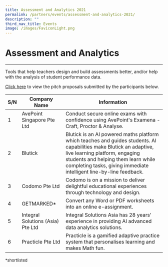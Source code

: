 ```yaml
---
title: Assessment and Analytics 2021
permalink: /partners/events/assessment-and-analytics-2021/
description: ""
third_nav_title: Events
image: /images/FaviconLight.png
---
```

<h1>Assessment and Analytics</h1>
<hr>
<p>Tools that help teachers design and build assessments better, and/or help with the analysis of student performance data.</p>

<p><a target="_blank" href="https://go.gov.sg/slspd2021-aa">Click here</a> to view the pitch proposals submitted by the participants below.</p>

<table>
<thead>
<tr>
<th>S/N</th>
<th>Company Name</th>
<th>Information</th>
</tr>
</thead>
<tbody>
<tr>
<td>1</td>
<td>AvePoint Singapore Pte Ltd</td>
<td>Conduct secure online exams with confidence using AvePoint's Examena - Craft, Proctor &amp; Analyse.</td>
</tr>
<tr>
<td>2</td>
<td>Blutick</td>
<td>Blutick is an AI powered maths platform which teaches and guides students. AI capabilities make Blutick an adaptive, live learning platform, engaging students and helping them learn while completing tasks, giving immediate intelligent line-by-line feedback.</td>
</tr>
<tr>
<td>3</td>
<td>Codomo Pte Ltd</td>
<td>Codomo is on a mission to deliver delightful educational experiences through technology and design.</td>
</tr>
<tr>
<td>4</td>
<td>GETMARKED*</td>
<td>Convert any Word or PDF worksheets into an online e-assignment.</td>
</tr>
<tr>
<td>5</td>
<td>Integral Solutions (Asia) Pte Ltd</td>
<td>Integral Solutions Asia has 28 years' experience in providing AI advanced data analytics solutions.</td>
</tr>
<tr>
<td>6</td>
<td>Practicle Pte Ltd</td>
<td>Practicle is a gamified adaptive practice system that personalises learning and makes Math fun.</td>
</tr>
</tbody>
</table>


<font size="2">*shortlisted</font>